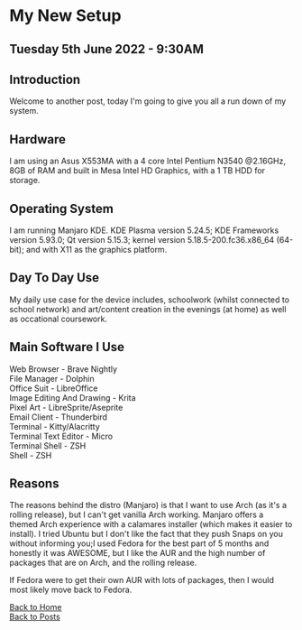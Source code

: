 # **My New Setup**
## Tuesday 5th June 2022 - 9:30AM
## Introduction
Welcome to another post, today I'm going to give you all a run down of my system.

## Hardware
I am using an Asus X553MA with a 4 core Intel Pentium N3540 @2.16GHz, 8GB of RAM and built in Mesa Intel HD Graphics, with a 1 TB HDD for storage.

## Operating System
I am running Manjaro KDE. KDE Plasma version 5.24.5; KDE Frameworks version 5.93.0; Qt version 5.15.3; kernel version 5.18.5-200.fc36.x86_64 (64-bit); and with X11 as the graphics platform.

## Day To Day Use
My daily use case for the device includes, schoolwork (whilst connected to school network) and art/content creation in the evenings (at home) as well as occational coursework.

## Main Software I Use
Web Browser - Brave Nightly<br>
File Manager - Dolphin<br>
Office Suit - LibreOffice<br>
Image Editing And Drawing - Krita<br>
Pixel Art - LibreSprite/Aseprite<br>
Email Client - Thunderbird<br>
Terminal - Kitty/Alacritty<br>
Terminal Text Editor - Micro<br>
Terminal Shell - ZSH<br>
Shell - ZSH<br>

## Reasons
The reasons behind the distro (Manjaro) is that I want to use Arch (as it's a rolling release), but I can't get vanilla Arch working. Manjaro offers a themed Arch experience with a calamares installer (which makes it easier to install). I tried Ubuntu but I don't like the fact that they push Snaps on you without informing you;I used Fedora for the best part of 5 months and honestly it was AWESOME, but I like the AUR and the high number of packages that are on Arch, and the rolling release.

If Fedora were to get their own AUR with lots of packages, then I would most likely move back to Fedora.

<a href="https://linuxgamer.github.io">Back to Home</a>
<br>
<a href="https://linuxgamer.github.io/posts">Back to Posts</a>
